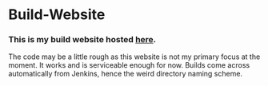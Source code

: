 # Build-Website
### This is my build website hosted [here](http://builds.robtaylor.info).
The code may be a little rough as this website is not my primary focus at the moment. It works and is serviceable enough for now.
Builds come across automatically from Jenkins, hence the weird directory naming scheme.
